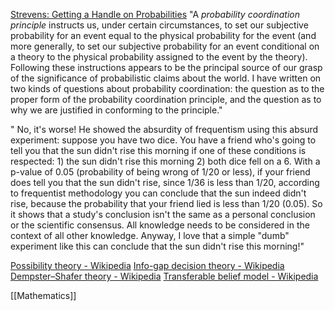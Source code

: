 
[Strevens: Getting a Handle on Probabilities](http://www.strevens.org/research/physprob.shtml)
"A _probability coordination principle_ instructs us, under certain circumstances, to set our subjective probability for an event equal to the physical probability for the event (and more generally, to set our subjective probability for an event conditional on a theory to the physical probability assigned to the event by the theory). Following these instructions appears to be the principal source of our grasp of the significance of probabilistic claims about the world. I have written on two kinds of questions about probability coordination: the question as to the proper form of the probability coordination principle, and the question as to why we are justified in conforming to the principle."



" No, it's worse! He showed the absurdity of frequentism using this absurd experiment: suppose you have two dice. You have a friend who's going to tell you that the sun didn't rise this morning if one of these conditions is respected: 1) the sun didn't rise this morning 2) both dice fell on a 6. With a p-value of 0.05 (probability of being wrong of 1/20 or less), if your friend does tell you that the sun didn't rise, since 1/36 is less than 1/20, according to frequentist methodology you can conclude that the sun indeed didn't rise, because the probability that your friend lied is less than 1/20 (0.05). So it shows that a study's conclusion isn't the same as a personal conclusion or the scientific consensus. All knowledge needs to be considered in the context of all other knowledge. Anyway, I love that a simple "dumb" experiment like this can conclude that the sun didn't rise this morning!"


[Possibility theory - Wikipedia](https://en.wikipedia.org/wiki/Possibility_theory)
[Info-gap decision theory - Wikipedia](https://en.wikipedia.org/wiki/Info-gap_decision_theory)
[Dempster–Shafer theory - Wikipedia](https://en.wikipedia.org/wiki/Dempster%E2%80%93Shafer_theory)
[Transferable belief model - Wikipedia](https://en.wikipedia.org/wiki/Transferable_belief_model)



[[Mathematics]]
